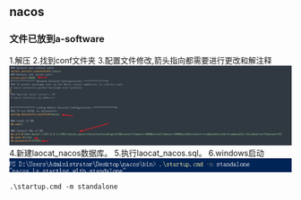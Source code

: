 ## nacos

### 文件已放到a-software

1.解压 2.找到conf文件夹 3.配置文件修改,箭头指向都需要进行更改和解注释
![img.png](img.png)
4.新建laocat_nacos数据库。 5.执行laocat_nacos.sql。 6.windows启动
![img_1.png](img_1.png)

```shell
.\startup.cmd -m standalone
```